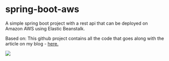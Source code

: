 # spring-boot-aws

A simple spring boot project with a rest api that can be deployed on Amazon AWS using Elastic Beanstalk.

Based on:
This github project contains all the code that goes along with the article on my blog - <a href="http://mtdevuk.com/2015/02/10/how-to-deploy-a-spring-boot-application-to-amazon-aws-using-elastic-beanstalk/">here.</a>

<a href="https://travis-ci.org/marcthomas2013/spring-boot-aws"><img src="https://travis-ci.org/marcthomas2013/spring-boot-aws.svg?branch=master"/></a>
